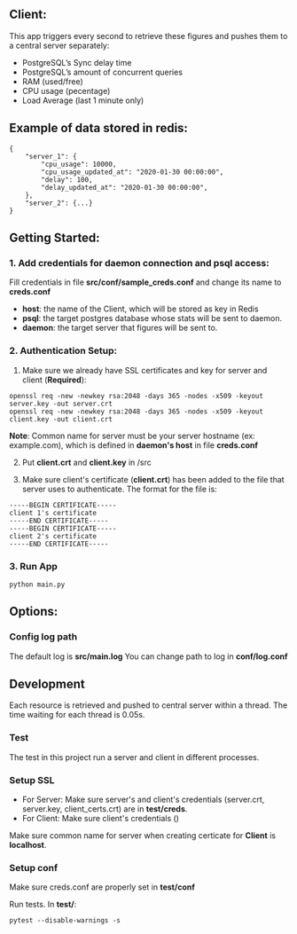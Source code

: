 ## Client:

This app triggers every second to retrieve these figures and pushes them to a central server separately:
- PostgreSQL’s Sync delay time
- PostgreSQL’s amount of concurrent queries
- RAM (used/free)
- CPU usage (pecentage)
- Load Average (last 1 minute only)


## Example of data stored in redis:
```
{
    "server_1": {
        "cpu_usage": 10000,
        "cpu_usage_updated_at": "2020-01-30 00:00:00",
        "delay": 100,
        "delay_updated_at": "2020-01-30 00:00:00",
    },
    "server_2": {...}
}
```

## Getting Started:

### 1. Add credentials for daemon connection and psql access:
Fill credentials in file **src/conf/sample_creds.conf** and change its name to **creds.conf**

- **host**: the name of the Client, which will be stored as key in Redis
- **psql**: the target postgres database whose stats will be sent to daemon.
- **daemon**: the target server that figures will be sent to.


### 2. Authentication Setup:

1. Make sure we already have SSL certificates and key for server and client (**Required**):
```
openssl req -new -newkey rsa:2048 -days 365 -nodes -x509 -keyout server.key -out server.crt
openssl req -new -newkey rsa:2048 -days 365 -nodes -x509 -keyout client.key -out client.crt
```

**Note**: Common name for server must be your server hostname (ex: example.com), which is defined in **daemon's host** in file **creds.conf**

2. Put **client.crt** and **client.key** in /src

3. Make sure client's certificate (**client.crt**) has been added to the file that server uses to authenticate. The format for the file is:

```
-----BEGIN CERTIFICATE-----
client 1's certificate
-----END CERTIFICATE-----
-----BEGIN CERTIFICATE-----
client 2's certificate
-----END CERTIFICATE-----
```


### 3. Run App
```
python main.py
```

## Options:
### Config log path
The default log is **src/main.log**
You can change path to log in **conf/log.conf**

## Development

Each resource is retrieved and pushed to central server within a thread. The time waiting for each thread is 0.05s.

### Test
The test in this project run a server and client in different processes.

### Setup SSL
- For Server: Make sure server's and client's credentials (server.crt, server.key, client_certs.crt) are in **test/creds**.
- For Client: Make sure client's credentials ()

Make sure common name for server when creating certicate for **Client** is **localhost**.

### Setup conf
Make sure creds.conf are properly set in **test/conf**

Run tests. In **test/**:
```
pytest --disable-warnings -s
```
